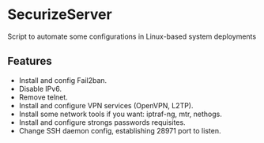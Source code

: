 # SecurizeServer
Script to automate some configurations in Linux-based system deployments

## Features
- Install and config Fail2ban.
- Disable IPv6.
- Remove telnet.
- Install and configure VPN services (OpenVPN, L2TP).
- Install some network tools if you want: iptraf-ng, mtr, nethogs.
- Install and configure strongs passwords requisites.
- Change SSH daemon config, establishing 28971 port to listen.

